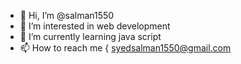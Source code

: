 - 👋 Hi, I’m @salman1550
- 👀 I’m interested in web development
- 🌱 I’m currently learning java script
- 📫 How to reach me { syedsalman1550@gmail.com

<!---
salman1550/salman1550 is a ✨ special ✨ repository because its `README.md` (this file) appears on your GitHub profile.
You can click the Preview link to take a look at your changes.
--->

